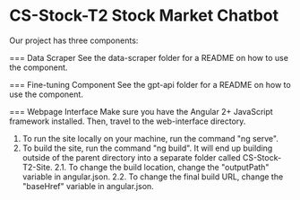# CS-Stock-T2 Stock Market Chatbot
Our project has three components:

=== Data Scraper
See the data-scraper folder for a README on how to use the component.

=== Fine-tuning Component
See the gpt-api folder for a README on how to use the component.

=== Webpage Interface
Make sure you have the Angular 2+ JavaScript framework installed. Then, travel to the web-interface directory.

1. To run the site locally on your machine, run the command "ng serve".
2. To build the site, run the command "ng build". It will end up building outside of the parent directory into a separate folder called CS-Stock-T2-Site. 
  2.1. To change the build location, change the "outputPath" variable in angular.json.
  2.2. To change the final build URL, change the "baseHref" variable in angular.json.
